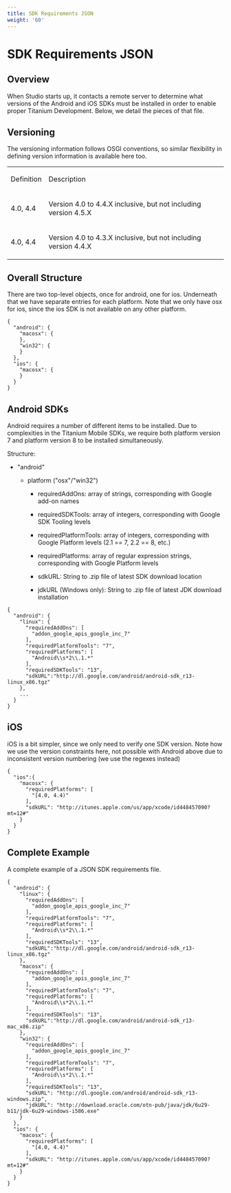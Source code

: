 ```yaml
---
title: SDK Requirements JSON
weight: '60'
---
```


# SDK Requirements JSON

## Overview

When Studio starts up, it contacts a remote server to determine what versions of the Android and iOS SDKs must be installed in order to enable proper Titanium Development. Below, we detail the pieces of that file.

## Versioning

The versioning information follows OSGI conventions, so similar flexibility in defining version information is available here too.

<table class="confluenceTable"><thead class=" "></thead><tfoot class=" "></tfoot><tbody class=" "><tr><td class="confluenceTh" rowspan="1" colspan="1"><p>Definition</p></td><td class="confluenceTd" rowspan="1" colspan="1"><p>Description</p></td></tr><tr><td class="confluenceTh" rowspan="1" colspan="1"><p>4.0, 4.4</p></td><td class="confluenceTd" rowspan="1" colspan="1"><p>Version 4.0 to 4.4.X inclusive, but not including version 4.5.X</p></td></tr><tr><td class="confluenceTh" rowspan="1" colspan="1"><p>4.0, 4.4</p></td><td class="confluenceTd" rowspan="1" colspan="1"><p>Version 4.0 to 4.3.X inclusive, but not including version 4.4.X</p></td></tr></tbody></table>

## Overall Structure

There are two top-level objects, once for android, one for ios. Underneath that we have separate entries for each platform. Note that we only have osx for ios, since the ios SDK is not available on any other platform.

```
{
  "android": {
    "macosx": {
    },
    "win32": {
    }
  },
  "ios": {
    "macosx": {
    }
  }
}
```

## Android SDKs

Android requires a number of different items to be installed. Due to complexities in the Titanium Mobile SDKs, we require both platform version 7 and platform version 8 to be installed simultaneously.

Structure:

* "android"

    * platform ("osx"/"win32")

        * requiredAddOns: array of strings, corresponding with Google add-on names

        * requiredSDKTools: array of integers, corresponding with Google SDK Tooling levels

        * requiredPlatformTools: array of integers, corresponding with Google Platform levels (2.1 == 7, 2.2 == 8, etc.)

        * requiredPlatforms: array of regular expression strings, corresponding with Google Platform levels

        * sdkURL: String to .zip file of latest SDK download location

        * jdkURL (Windows only): String to .zip file of latest JDK download installation

```
{
  "android": {
    "linux": {
      "requiredAddOns": [
        "addon_google_apis_google_inc_7"
      ],
      "requiredPlatformTools": "7",
      "requiredPlatforms": [
        "Android\\s*2\\.1.*"
      ],
      "requiredSDKTools": "13",
      "sdkURL":"http://dl.google.com/android/android-sdk_r13-linux_x86.tgz"
    },
    ...
  }
}
```

## iOS

iOS is a bit simpler, since we only need to verify one SDK version. Note how we use the version constraints here, not possible with Android above due to inconsistent version numbering (we use the regexes instead)

```
{
  "ios":{
    "macosx": {
      "requiredPlatforms": [
        "[4.0, 4.4)"
      ],
      "sdkURL": "http://itunes.apple.com/us/app/xcode/id448457090?mt=12#"
    }
  }
}
```

## Complete Example

A complete example of a JSON SDK requirements file.

```
{
  "android": {
    "linux": {
      "requiredAddOns": [
        "addon_google_apis_google_inc_7"
      ],
      "requiredPlatformTools": "7",
      "requiredPlatforms": [
        "Android\\s*2\\.1.*"
      ],
      "requiredSDKTools": "13",
      "sdkURL":"http://dl.google.com/android/android-sdk_r13-linux_x86.tgz"
    },
    "macosx": {
      "requiredAddOns": [
        "addon_google_apis_google_inc_7"
      ],
      "requiredPlatformTools": "7",
      "requiredPlatforms": [
        "Android\\s*2\\.1.*"
      ],
      "requiredSDKTools": "13",
      "sdkURL":"http://dl.google.com/android/android-sdk_r13-mac_x86.zip"
    },
    "win32": {
      "requiredAddOns": [
        "addon_google_apis_google_inc_7"
      ],
      "requiredPlatformTools": "7",
      "requiredPlatforms": [
        "Android\\s*2\\.1.*"
      ],
      "requiredSDKTools": "13",
      "sdkURL": "http://dl.google.com/android/android-sdk_r13-windows.zip",
      "jdkURL": "http://download.oracle.com/otn-pub/java/jdk/6u29-b11/jdk-6u29-windows-i586.exe"
    }
  },
  "ios": {
    "macosx": {
      "requiredPlatforms": [
        "[4.0, 4.4)"
      ],
      "sdkURL": "http://itunes.apple.com/us/app/xcode/id448457090?mt=12#"
    }
  }
}
```
